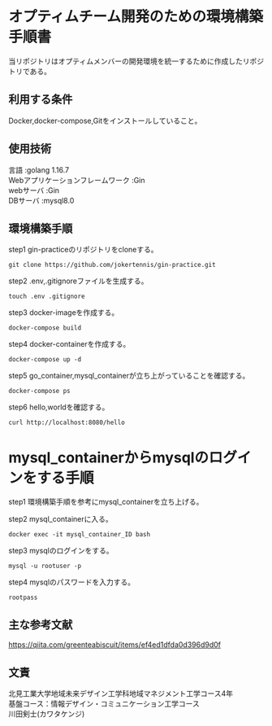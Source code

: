 # オプティムチーム開発のための環境構築手順書

当リポジトリはオプティムメンバーの開発環境を統一するために作成したリポジトリである。

## 利用する条件
Docker,docker-compose,Gitをインストールしていること。

## 使用技術

言語 :golang 1.16.7  
Webアプリケーションフレームワーク :Gin  
webサーバ :Gin  
DBサーバ :mysql8.0

## 環境構築手順

step1 gin-practiceのリポジトリをcloneする。  
```
git clone https://github.com/jokertennis/gin-practice.git
```
step2 .env,.gitignoreファイルを生成する。  
```
touch .env .gitignore
```
step3 docker-imageを作成する。  
```
docker-compose build
```
step4 docker-containerを作成する。  
```
docker-compose up -d
```
step5 go_container,mysql_containerが立ち上がっていることを確認する。  
```
docker-compose ps
```
step6 hello,worldを確認する。  
```
curl http://localhost:8080/hello
```

# mysql_containerからmysqlのログインをする手順

step1 環境構築手順を参考にmysql_containerを立ち上げる。  

step2 mysql_containerに入る。  
```
docker exec -it mysql_container_ID bash
```
step3 mysqlのログインをする。  
```
mysql -u rootuser -p
```
step4 mysqlのパスワードを入力する。  
```
rootpass
```

## 主な参考文献

https://qiita.com/greenteabiscuit/items/ef4ed1dfda0d396d9d0f

## 文責

北見工業大学地域未来デザイン工学科地域マネジメント工学コース4年  
基盤コース：情報デザイン・コミュニケーション工学コース  
川田剣士(カワタケンジ)